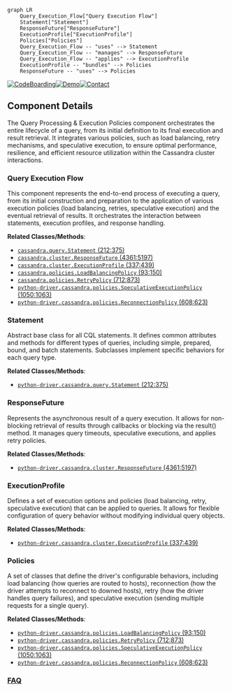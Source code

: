 ```mermaid
graph LR
    Query_Execution_Flow["Query Execution Flow"]
    Statement["Statement"]
    ResponseFuture["ResponseFuture"]
    ExecutionProfile["ExecutionProfile"]
    Policies["Policies"]
    Query_Execution_Flow -- "uses" --> Statement
    Query_Execution_Flow -- "manages" --> ResponseFuture
    Query_Execution_Flow -- "applies" --> ExecutionProfile
    ExecutionProfile -- "bundles" --> Policies
    ResponseFuture -- "uses" --> Policies
```
[![CodeBoarding](https://img.shields.io/badge/Generated%20by-CodeBoarding-9cf?style=flat-square)](https://github.com/CodeBoarding/CodeBoarding)[![Demo](https://img.shields.io/badge/Try%20our-Demo-blue?style=flat-square)](https://www.codeboarding.org/demo)[![Contact](https://img.shields.io/badge/Contact%20us%20-%20contact@codeboarding.org-lightgrey?style=flat-square)](mailto:contact@codeboarding.org)

## Component Details

The Query Processing & Execution Policies component orchestrates the entire lifecycle of a query, from its initial definition to its final execution and result retrieval. It integrates various policies, such as load balancing, retry mechanisms, and speculative execution, to ensure optimal performance, resilience, and efficient resource utilization within the Cassandra cluster interactions.

### Query Execution Flow
This component represents the end-to-end process of executing a query, from its initial construction and preparation to the application of various execution policies (load balancing, retries, speculative execution) and the eventual retrieval of results. It orchestrates the interaction between statements, execution profiles, and response handling.


**Related Classes/Methods**:

- <a href="https://github.com/datastax/python-driver/blob/master/cassandra/query.py#L212-L375" target="_blank" rel="noopener noreferrer">`cassandra.query.Statement` (212:375)</a>
- <a href="https://github.com/datastax/python-driver/blob/master/cassandra/cluster.py#L4361-L5197" target="_blank" rel="noopener noreferrer">`cassandra.cluster.ResponseFuture` (4361:5197)</a>
- <a href="https://github.com/datastax/python-driver/blob/master/cassandra/cluster.py#L337-L439" target="_blank" rel="noopener noreferrer">`cassandra.cluster.ExecutionProfile` (337:439)</a>
- <a href="https://github.com/datastax/python-driver/blob/master/cassandra/policies.py#L93-L150" target="_blank" rel="noopener noreferrer">`cassandra.policies.LoadBalancingPolicy` (93:150)</a>
- <a href="https://github.com/datastax/python-driver/blob/master/cassandra/policies.py#L712-L873" target="_blank" rel="noopener noreferrer">`cassandra.policies.RetryPolicy` (712:873)</a>
- <a href="https://github.com/datastax/python-driver/blob/master/cassandra/policies.py#L1050-L1063" target="_blank" rel="noopener noreferrer">`python-driver.cassandra.policies.SpeculativeExecutionPolicy` (1050:1063)</a>
- <a href="https://github.com/datastax/python-driver/blob/master/cassandra/policies.py#L608-L623" target="_blank" rel="noopener noreferrer">`python-driver.cassandra.policies.ReconnectionPolicy` (608:623)</a>


### Statement
Abstract base class for all CQL statements. It defines common attributes and methods for different types of queries, including simple, prepared, bound, and batch statements. Subclasses implement specific behaviors for each query type.


**Related Classes/Methods**:

- <a href="https://github.com/datastax/python-driver/blob/master/cassandra/query.py#L212-L375" target="_blank" rel="noopener noreferrer">`python-driver.cassandra.query.Statement` (212:375)</a>


### ResponseFuture
Represents the asynchronous result of a query execution. It allows for non-blocking retrieval of results through callbacks or blocking via the result() method. It manages query timeouts, speculative executions, and applies retry policies.


**Related Classes/Methods**:

- <a href="https://github.com/datastax/python-driver/blob/master/cassandra/cluster.py#L4361-L5197" target="_blank" rel="noopener noreferrer">`python-driver.cassandra.cluster.ResponseFuture` (4361:5197)</a>


### ExecutionProfile
Defines a set of execution options and policies (load balancing, retry, speculative execution) that can be applied to queries. It allows for flexible configuration of query behavior without modifying individual query objects.


**Related Classes/Methods**:

- <a href="https://github.com/datastax/python-driver/blob/master/cassandra/cluster.py#L337-L439" target="_blank" rel="noopener noreferrer">`python-driver.cassandra.cluster.ExecutionProfile` (337:439)</a>


### Policies
A set of classes that define the driver's configurable behaviors, including load balancing (how queries are routed to hosts), reconnection (how the driver attempts to reconnect to downed hosts), retry (how the driver handles query failures), and speculative execution (sending multiple requests for a single query).


**Related Classes/Methods**:

- <a href="https://github.com/datastax/python-driver/blob/master/cassandra/policies.py#L93-L150" target="_blank" rel="noopener noreferrer">`python-driver.cassandra.policies.LoadBalancingPolicy` (93:150)</a>
- <a href="https://github.com/datastax/python-driver/blob/master/cassandra/policies.py#L712-L873" target="_blank" rel="noopener noreferrer">`python-driver.cassandra.policies.RetryPolicy` (712:873)</a>
- <a href="https://github.com/datastax/python-driver/blob/master/cassandra/policies.py#L1050-L1063" target="_blank" rel="noopener noreferrer">`python-driver.cassandra.policies.SpeculativeExecutionPolicy` (1050:1063)</a>
- <a href="https://github.com/datastax/python-driver/blob/master/cassandra/policies.py#L608-L623" target="_blank" rel="noopener noreferrer">`python-driver.cassandra.policies.ReconnectionPolicy` (608:623)</a>




### [FAQ](https://github.com/CodeBoarding/GeneratedOnBoardings/tree/main?tab=readme-ov-file#faq)